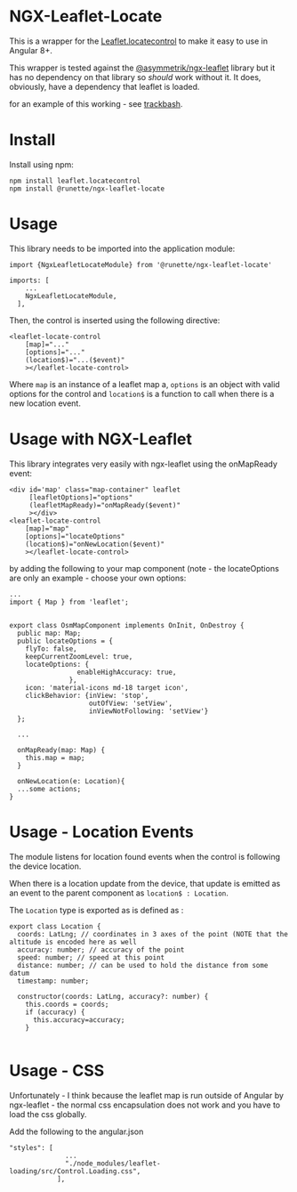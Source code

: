# NGX-Leaflet-Locate

This is a wrapper for the [Leaflet.locatecontrol](https://github.com/domoritz/leaflet-locatecontrol) to make it easy to use in Angular 8+.

This wrapper is tested against the [@asymmetrik/ngx-leaflet](https://github.com/Asymmetrik/ngx-leaflet) library but it has no dependency on that library so *should* work without it. It does, obviously, have a dependency that leaflet is loaded.

for an example of this working - see [trackbash](https://trackbash.co.uk).

# Install

Install using npm:

```
npm install leaflet.locatecontrol
npm install @runette/ngx-leaflet-locate
```

# Usage

This library needs to be imported into the application module:

```
import {NgxLeafletLocateModule} from '@runette/ngx-leaflet-locate'

imports: [
    ...
    NgxLeafletLocateModule,
  ],
```

Then, the control is inserted using the following directive:

```
<leaflet-locate-control 
    [map]="..."
    [options]="..."
    (location$)="...($event)"
    ></leaflet-locate-control>
```

Where `map` is an instance of a leaflet map a, `options` is an object with valid options for the control and `location$` is a function to call when there is a new location event.

# Usage with NGX-Leaflet

This library integrates very easily with ngx-leaflet using the onMapReady event:

```
<div id='map' class="map-container" leaflet
     [leafletOptions]="options"
     (leafletMapReady)="onMapReady($event)"
     ></div>
<leaflet-locate-control 
    [map]="map"
    [options]="locateOptions"
    (location$)="onNewLocation($event)"
    ></leaflet-locate-control>
```
by adding the following to your map component (note - the locateOptions are only an example - choose your own options:

```
...
import { Map } from 'leaflet';


export class OsmMapComponent implements OnInit, OnDestroy {
  public map: Map;
  public locateOptions = {
    flyTo: false,
    keepCurrentZoomLevel: true,
    locateOptions: {
                 enableHighAccuracy: true,
               },
    icon: 'material-icons md-18 target icon',
    clickBehavior: {inView: 'stop',
                    outOfView: 'setView',
                    inViewNotFollowing: 'setView'}
  };
  
  ...
  
  onMapReady(map: Map) {
    this.map = map;
  }
  
  onNewLocation(e: Location){
  ...some actions;
}
```

# Usage - Location Events

The module listens for location found events when the control is following the device location.

When there is a location update from the device, that update is emitted as an event to the parent component as `location$ : Location`.

The `Location` type is exported as is defined as :

```
export class Location {
  coords: LatLng; // coordinates in 3 axes of the point (NOTE that the altitude is encoded here as well
  accuracy: number; // accuracy of the point
  speed: number; // speed at this point
  distance: number; // can be used to hold the distance from some datum
  timestamp: number; 

  constructor(coords: LatLng, accuracy?: number) {
    this.coords = coords;
    if (accuracy) {
      this.accuracy=accuracy;
    }
 
```

# Usage - CSS

Unfortunately - I think because the leaflet map is run outside of Angular by ngx-leaflet - the normal css encapsulation does not work and you have to load the css globally.

Add the following to the angular.json 

```
"styles": [
              ...
              "./node_modules/leaflet-loading/src/Control.Loading.css",
            ],
```


